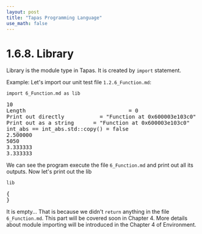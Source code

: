 ```yaml
---
layout: post
title: "Tapas Programming Language"
use_math: false
---
```




# 1.6.8. Library

Library is the module type in Tapas. It is created by ``import`` statement.

Example: Let's import our unit test file `1.2.6_Function.md`:

```
import 6_Function.md as lib
```
<pre class='Tapas-Return'>
10
Length                                = 0
Print out directly           = "Function at 0x600003e103c0"
Print out as a string      = "Function at 0x600003e103c0"
int_abs == int_abs.std::copy() = false
2.500000
5050
3.333333
3.333333
</pre>
We can see the program execute the file `6_Function.md` and print out all its outputs. Now let's print out the lib

```
lib
```
<pre class='Tapas-Return'>
{
}
</pre>
It is empty... That is because we didn't ``return`` anything in the file `6_Function.md`. This part will be covered soon in Chapter 4. More details about module importing will be introduced in the Chapter 4 of Environment.

